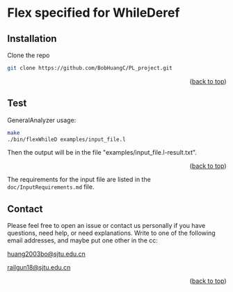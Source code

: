 <div id="top"></div>

<!-- ABOUT THE PROJECT -->
# Flex specified for WhileDeref


## Installation

   Clone the repo
   ```sh
   git clone https://github.com/BobHuangC/PL_project.git
   ```

   
<p align="right">(<a href="#top">back to top</a>)</p> 

## Test

<!-- input module usage:    
```sh
./input examples/input_file.l
```

Test the LanguageAnalyzer usage:    
```sh
cd LangAnalysis
make
./LAtest2
``` -->


GeneralAnalyzer usage:    
```sh
make
./bin/flexWhileD examples/input_file.l
```

Then the output will be in the file "examples/input_file.l-result.txt".

<p align="right">(<a href="#top">back to top</a>)</p>


The requirements for the input file are listed in the `doc/InputRequirements.md` file.

## Contact

Please feel free to open an issue or contact us personally if you have questions, need help, or need explanations. Write to one of the following email addresses, and maybe put one other in the cc:

huang2003bo@sjtu.edu.cn

railgun18@sjtu.edu.cn

<p align="right">(<a href="#top">back to top</a>)</p>


